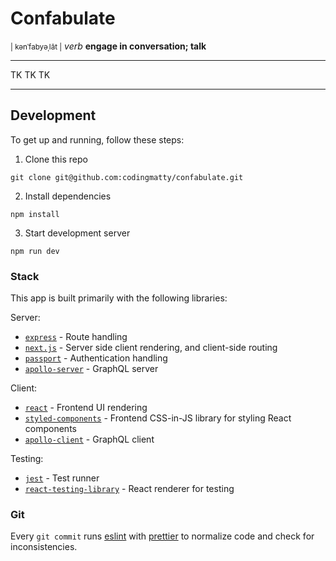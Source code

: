 # Confabulate

<small>| kənˈfabyəˌlāt |</small>
_verb_
**engage in conversation; talk**

---

TK TK TK

---

## Development

To get up and running, follow these steps:

1. Clone this repo

```
git clone git@github.com:codingmatty/confabulate.git
```

2. Install dependencies

```
npm install
```

3. Start development server

```
npm run dev
```

### Stack

This app is built primarily with the following libraries:

Server:

- [`express`](https://expressjs.com/) - Route handling
- [`next.js`](https://nextjs.org/) - Server side client rendering, and client-side routing
- [`passport`](http://www.passportjs.org/) - Authentication handling
- [`apollo-server`](https://www.apollographql.com/docs/apollo-server/) - GraphQL server

Client:

- [`react`](https://reactjs.org/) - Frontend UI rendering
- [`styled-components`](https://www.styled-components.com/) - Frontend CSS-in-JS library for styling React components
- [`apollo-client`](https://www.apollographql.com/docs/react/) - GraphQL client

Testing:

- [`jest`](https://jestjs.io/) - Test runner
- [`react-testing-library`](https://github.com/kentcdodds/react-testing-library) - React renderer for testing

### Git

Every `git commit` runs [eslint](https://eslint.org/) with [prettier](https://prettier.io) to normalize code and check for inconsistencies.
